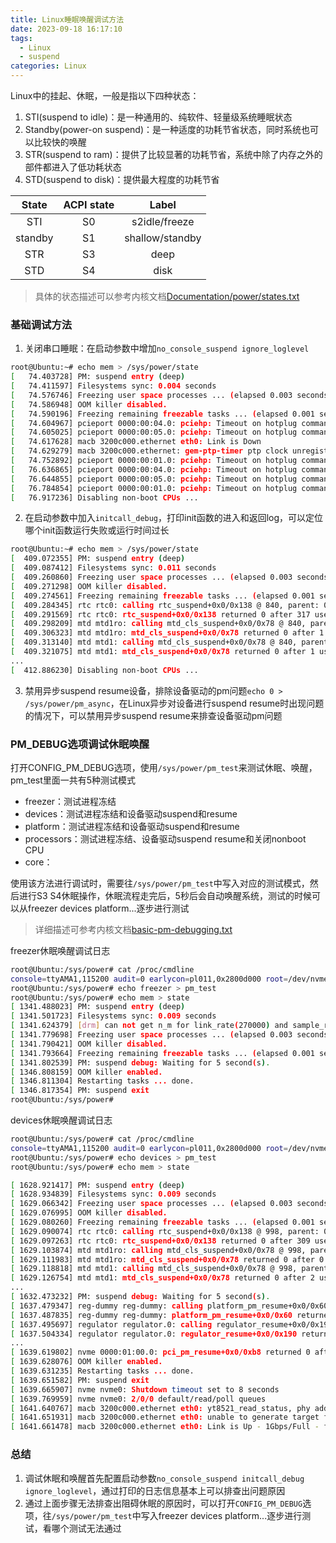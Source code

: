 ```yaml
---
title: Linux睡眠唤醒调试方法
date: 2023-09-18 16:17:10
tags:
  - Linux
  - suspend
categories: Linux
---
```


Linux中的挂起、休眠，一般是指以下四种状态：
1. STI(suspend to idle)：是一种通用的、纯软件、轻量级系统睡眠状态
2. Standby(power-on suspend)：是一种适度的功耗节省状态，同时系统也可以比较快的唤醒
3. STR(suspend to ram)：提供了比较显著的功耗节省，系统中除了内存之外的部件都进入了低功耗状态
4. STD(suspend to disk)：提供最大程度的功耗节省
<!-- more -->

| State | ACPI state | Label |
| :-: | :-: | :-: |
| STI | S0 | s2idle/freeze |
| standby | S1 | shallow/standby |
| STR | S3 | deep |
| STD | S4 | disk |

> 具体的状态描述可以参考内核文档[Documentation/power/states.txt](https://www.kernel.org/doc/Documentation/power/states.txt)

### 基础调试方法
1. 关闭串口睡眠：在启动参数中增加`no_console_suspend ignore_loglevel`
```bash
root@Ubuntu:~# echo mem > /sys/power/state
[   74.403728] PM: suspend entry (deep)
[   74.411597] Filesystems sync: 0.004 seconds
[   74.576746] Freezing user space processes ... (elapsed 0.003 seconds) done.
[   74.586948] OOM killer disabled.
[   74.590196] Freezing remaining freezable tasks ... (elapsed 0.001 seconds) done.
[   74.604967] pcieport 0000:00:04.0: pciehp: Timeout on hotplug command 0x1438 (issued 71912 msec ago)
[   74.605025] pcieport 0000:00:05.0: pciehp: Timeout on hotplug command 0x1438 (issued 71884 msec ago)
[   74.617628] macb 3200c000.ethernet eth0: Link is Down
[   74.629279] macb 3200c000.ethernet: gem-ptp-timer ptp clock unregistered.
[   74.752892] pcieport 0000:00:01.0: pciehp: Timeout on hotplug command 0x1438 (issued 72084 msec ago)
[   76.636865] pcieport 0000:00:04.0: pciehp: Timeout on hotplug command 0x0418 (issued 2020 msec ago)
[   76.644855] pcieport 0000:00:05.0: pciehp: Timeout on hotplug command 0x0418 (issued 2024 msec ago)
[   76.784854] pcieport 0000:00:01.0: pciehp: Timeout on hotplug command 0x0418 (issued 2024 msec ago)
[   76.917236] Disabling non-boot CPUs ...
```

2. 在启动参数中加入`initcall_debug`，打印init函数的进入和返回log，可以定位哪个init函数运行失败或运行时间过长
```bash
root@Ubuntu:~# echo mem > /sys/power/state
[  409.072355] PM: suspend entry (deep)
[  409.087412] Filesystems sync: 0.011 seconds
[  409.260860] Freezing user space processes ... (elapsed 0.003 seconds) done.
[  409.271298] OOM killer disabled.
[  409.274561] Freezing remaining freezable tasks ... (elapsed 0.001 seconds) done.
[  409.284345] rtc rtc0: calling rtc_suspend+0x0/0x138 @ 840, parent: 0-0068
[  409.291569] rtc rtc0: rtc_suspend+0x0/0x138 returned 0 after 317 usecs
[  409.298209] mtd mtd1ro: calling mtd_cls_suspend+0x0/0x78 @ 840, parent: 10000000.lbc_nor
[  409.306323] mtd mtd1ro: mtd_cls_suspend+0x0/0x78 returned 0 after 1 usecs
[  409.313140] mtd mtd1: calling mtd_cls_suspend+0x0/0x78 @ 840, parent: 10000000.lbc_nor
[  409.321075] mtd mtd1: mtd_cls_suspend+0x0/0x78 returned 0 after 1 usecs
...
[  412.886230] Disabling non-boot CPUs ...
```

3. 禁用异步suspend resume设备，排除设备驱动的pm问题`echo 0 > /sys/power/pm_async`，在Linux异步对设备进行suspend resume时出现问题的情况下，可以禁用异步suspend resume来排查设备驱动pm问题

### PM_DEBUG选项调试休眠唤醒
打开CONFIG_PM_DEBUG选项，使用`/sys/power/pm_test`来测试休眠、唤醒，pm_test里面一共有5种测试模式

+ freezer：测试进程冻结
+ devices：测试进程冻结和设备驱动suspend和resume
+ platform：测试进程冻结和设备驱动suspend和resume
+ processors：测试进程冻结、设备驱动suspend resume和关闭nonboot CPU
+ core：

使用该方法进行调试时，需要往`/sys/power/pm_test`中写入对应的测试模式，然后进行S3 S4休眠操作，休眠流程走完后，5秒后会自动唤醒系统，测试的时候可以从freezer devices platform...逐步进行测试

> 详细描述可参考内核文档[basic-pm-debugging.txt](https://www.kernel.org/doc/Documentation/power/basic-pm-debugging.txt)

freezer休眠唤醒调试日志
```bash
root@Ubuntu:/sys/power# cat /proc/cmdline 
console=ttyAMA1,115200 audit=0 earlycon=pl011,0x2800d000 root=/dev/nvme0n1p2 rw no_console_suspend initcall_debug ignore_loglevel
root@Ubuntu:/sys/power# echo freezer > pm_test
root@Ubuntu:/sys/power# echo mem > state 
[ 1341.488023] PM: suspend entry (deep)
[ 1341.501723] Filesystems sync: 0.009 seconds
[ 1341.624379] [drm] can not get n_m for link_rate(270000) and sample_rate(0)
[ 1341.779698] Freezing user space processes ... (elapsed 0.003 seconds) done.
[ 1341.790421] OOM killer disabled.
[ 1341.793664] Freezing remaining freezable tasks ... (elapsed 0.001 seconds) done.
[ 1341.802539] PM: suspend debug: Waiting for 5 second(s).
[ 1346.808159] OOM killer enabled.
[ 1346.811304] Restarting tasks ... done.
[ 1346.817354] PM: suspend exit
root@Ubuntu:/sys/power# 
```

devices休眠唤醒调试日志
```bash
root@Ubuntu:/sys/power# cat /proc/cmdline 
console=ttyAMA1,115200 audit=0 earlycon=pl011,0x2800d000 root=/dev/nvme0n1p2 rw no_console_suspend initcall_debug loglevel=7
root@Ubuntu:/sys/power# echo devices > pm_test
root@Ubuntu:/sys/power# echo mem > state 

[ 1628.921417] PM: suspend entry (deep)
[ 1628.934839] Filesystems sync: 0.009 seconds
[ 1629.066342] Freezing user space processes ... (elapsed 0.003 seconds) done.
[ 1629.076995] OOM killer disabled.
[ 1629.080260] Freezing remaining freezable tasks ... (elapsed 0.001 seconds) done.
[ 1629.090074] rtc rtc0: calling rtc_suspend+0x0/0x138 @ 998, parent: 0-0068
[ 1629.097263] rtc rtc0: rtc_suspend+0x0/0x138 returned 0 after 309 usecs
[ 1629.103874] mtd mtd1ro: calling mtd_cls_suspend+0x0/0x78 @ 998, parent: 10000000.lbc_nor
[ 1629.111983] mtd mtd1ro: mtd_cls_suspend+0x0/0x78 returned 0 after 0 usecs
[ 1629.118818] mtd mtd1: calling mtd_cls_suspend+0x0/0x78 @ 998, parent: 10000000.lbc_nor
[ 1629.126754] mtd mtd1: mtd_cls_suspend+0x0/0x78 returned 0 after 2 usecs
...
[ 1632.473232] PM: suspend debug: Waiting for 5 second(s).
[ 1637.479347] reg-dummy reg-dummy: calling platform_pm_resume+0x0/0x60 @ 998, parent: platform
[ 1637.487835] reg-dummy reg-dummy: platform_pm_resume+0x0/0x60 returned 0 after 0 usecs
[ 1637.495697] regulator regulator.0: calling regulator_resume+0x0/0x190 @ 998, parent: reg-dummy
[ 1637.504334] regulator regulator.0: regulator_resume+0x0/0x190 returned 0 after 1 usecs
...
[ 1639.619802] nvme 0000:01:00.0: pci_pm_resume+0x0/0xb8 returned 0 after 12 usecs
[ 1639.628076] OOM killer enabled.
[ 1639.631235] Restarting tasks ... done.
[ 1639.651582] PM: suspend exit
[ 1639.665907] nvme nvme0: Shutdown timeout set to 8 seconds
[ 1639.769959] nvme nvme0: 2/0/0 default/read/poll queues
[ 1641.640767] macb 3200c000.ethernet eth0: yt8521_read_status, phy addr: 0, link up, media: UTP, mii reg 0x11 = 0xbc00
[ 1641.651931] macb 3200c000.ethernet eth0: unable to generate target frequency: 125000000 Hz
[ 1641.661478] macb 3200c000.ethernet eth0: Link is Up - 1Gbps/Full - flow control off
```


### 总结
1. 调试休眠和唤醒首先配置启动参数`no_console_suspend initcall_debug ignore_loglevel`，通过打印的日志信息基本上可以排查出问题原因
2. 通过上面步骤无法排查出阻碍休眠的原因时，可以打开`CONFIG_PM_DEBUG`选项，往`/sys/power/pm_test`中写入freezer devices platform...逐步进行测试，看哪个测试无法通过


